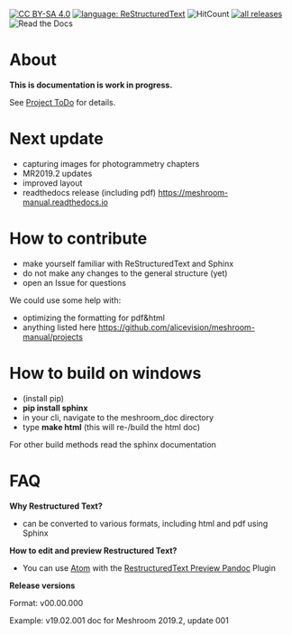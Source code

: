 [![CC BY-SA 4.0](https://img.shields.io/badge/license-CC%20BY--SA%204.0-blue.svg?style=flat-square)](https://creativecommons.org/licenses/by-sa/4.0/)
[![language: ReStructuredText](https://img.shields.io/badge/language-RST-black.svg?style=flat-square)](http://docutils.sourceforge.net/docs/user/rst/quickref.html)
![HitCount](http://hits.dwyl.io/natowi/meshroom_doc.svg)
[![all releases](https://img.shields.io/github/downloads/natowi/meshroom_doc/total.svg?style=flat-square&color=success)](https://readthedocs.org/projects/meshroom-manual/downloads/)
![Read the Docs](https://img.shields.io/readthedocs/meshroom-manual.svg?style=flat-square&color=success)

# About

**This is documentation is work in progress.**

See [Project ToDo](https://github.com/alicevision/meshroom-manual/projects) for details.

# Next update
+ capturing images for photogrammetry chapters
+ MR2019.2 updates
+ improved layout
+ readthedocs release (including pdf) https://meshroom-manual.readthedocs.io

# How to contribute

-   make yourself familiar with ReStructuredText and Sphinx
-   do not make any changes to the general structure (yet)
-   open an Issue for questions

We could use some help with:
- optimizing the formatting for pdf&html
- anything listed here https://github.com/alicevision/meshroom-manual/projects

# How to build on windows

-   (install pip)
-   **pip install sphinx**
-   in your cli, navigate to the meshroom\_doc directory
-   type **make html** (this will re-/build the html doc)

For other build methods read the sphinx documentation

# FAQ

**Why Restructured Text?**

-   can be converted to various formats, including html and pdf using Sphinx

**How to edit and preview Restructured Text?**

-   You can use [Atom](https://atom.io/) with the [RestructuredText Preview Pandoc](https://atom.io/packages/rst-preview-pandoc) Plugin

**Release versions**

Format: v00.00.000

Example: v19.02.001 doc for Meshroom 2019.2, update 001
